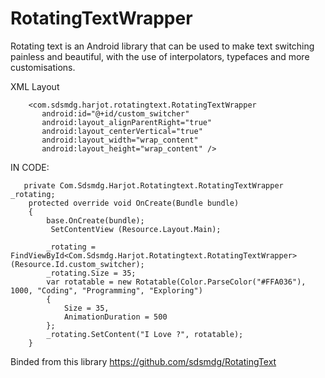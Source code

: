 # RotatingTextWrapper

Rotating text is an Android library that can be used to make text switching painless and beautiful, with the use of interpolators, typefaces and more customisations.

XML Layout

        <com.sdsmdg.harjot.rotatingtext.RotatingTextWrapper
           android:id="@+id/custom_switcher"
           android:layout_alignParentRight="true"
           android:layout_centerVertical="true"
           android:layout_width="wrap_content"
           android:layout_height="wrap_content" />  

IN CODE:

       private Com.Sdsmdg.Harjot.Rotatingtext.RotatingTextWrapper _rotating;
        protected override void OnCreate(Bundle bundle)
        {
            base.OnCreate(bundle);
             SetContentView (Resource.Layout.Main);
            
            _rotating = FindViewById<Com.Sdsmdg.Harjot.Rotatingtext.RotatingTextWrapper>(Resource.Id.custom_switcher);
            _rotating.Size = 35;
            var rotatable = new Rotatable(Color.ParseColor("#FFA036"), 1000, "Coding", "Programming", "Exploring")
            {
                Size = 35,
                AnimationDuration = 500
            };
            _rotating.SetContent("I Love ?", rotatable);
        }


Binded from this library
https://github.com/sdsmdg/RotatingText
